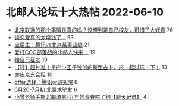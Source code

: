 # 北邮人论坛十大热帖 2022-06-10

- [北京联通的那个事情是真的吗？没想到是自己校友，可惜了大好青](https://bbs.byr.cn/article/Talking/6351121) 76
- [谈恋爱真的太烧钱了...](https://bbs.byr.cn/article/Feeling/3188863) 53
- [应届生：腾讯vs北京某事业编](https://bbs.byr.cn/article/Job/2165867) 21
- [爱打COC部落战的北邮人快来！](https://bbs.byr.cn/article/OnlineGame/43768) 19
- [给自己征友](https://bbs.byr.cn/article/Friends/2025854) 19
- [【转】超神准！星座小王子独创的新型占卜、來一起試玩一下！](https://bbs.byr.cn/article/Constellations/326533) 13
- [亦庄京东合租](https://bbs.byr.cn/article/Home/132950) 10
- [offer选择：腾讯or研究院](https://bbs.byr.cn/article/WorkLife/1185861) 8
- [6月20-7月初 北疆求驴友](https://bbs.byr.cn/article/Xinjiang/168004) 6
- [小曾老师手撕北邮渣男-九年的青春喂了狗【聊天记录】](https://bbs.byr.cn/article/Picture/3323629) 4


